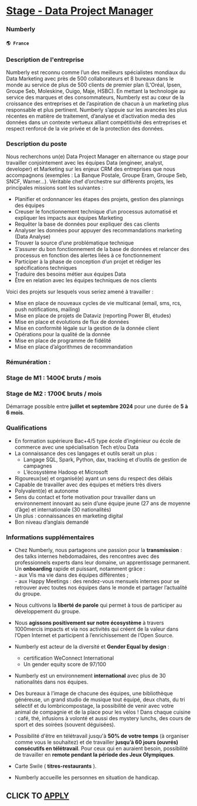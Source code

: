 # [Stage - Data Project Manager](https://www.remotewlb.com/apply/stage-data-project-manager-61868)  
### Numberly  
#### `🌎 France`  

### Description de l'entreprise

Numberly est reconnu comme l’un des meilleurs spécialistes mondiaux du Data Marketing avec près de 500 collaborateurs et 8 bureaux dans le monde au service de plus de 500 clients de premier plan (L'Oréal, Ipsen, Groupe Seb, Moleskine, Ouigo, Maje, HSBC). En mettant la technologie au service des marques et des consommateurs, Numberly est au cœur de la croissance des entreprises et de l’aspiration de chacun à un marketing plus responsable et plus pertinent. Numberly s’appuie sur les avancées les plus récentes en matière de traitement, d’analyse et d’activation media des données dans un contexte vertueux alliant compétitivité des entreprises et respect renforcé de la vie privée et de la protection des données.

### Description du poste

Nous recherchons un(e) Data Project Manager en alternance ou stage pour travailler conjointement avec les équipes Data (engineer, analyst, developer) et Marketing sur les enjeux CRM des entreprises que nous accompagnons (exemples : La Banque Postale, Groupe Eram, Groupe Seb, SNCF, Warner…). Véritable chef d’orchestre sur différents projets, les principales missions sont les suivantes :

  * Planifier et ordonnancer les étapes des projets, gestion des plannings des équipes
  * Creuser le fonctionnement technique d’un processus automatisé et expliquer les impacts aux équipes Marketing
  * Requêter la base de données pour expliquer des cas clients
  * Analyser les données pour appuyer des recommandations marketing (Data Analyse)
  * Trouver la source d’une problématique technique
  * S’assurer du bon fonctionnement de la base de données et relancer des processus en fonction des alertes liées à ce fonctionnement
  * Participer à la phase de conception d’un projet et rédiger les spécifications techniques
  * Traduire des besoins métier aux équipes Data 
  * Être en relation avec les équipes techniques de nos clients

Voici des projets sur lesquels vous seriez amené à travailler :

  * Mise en place de nouveaux cycles de vie multicanal (email, sms, rcs, push notifications, mailing)
  * Mise en place de projets de Dataviz (reporting Power BI, études)
  * Mise en place et évolutions de flux de données
  * Mise en conformité légale sur la gestion de la donnée client
  * Opérations pour la qualité de la donnée
  * Mise en place de programme de fidélité
  * Mise en place d’algorithmes de recommandation 

### Rémunération :

### Stage de M1 : 1400€ bruts / mois

### Stage de M2 : 1700€ bruts / mois

Démarrage possible entre **juillet et septembre 2024** pour une durée de **5 à 6 mois**.

### Qualifications

  * En formation supérieure Bac+4/5 type école d’ingénieur ou école de commerce avec une spécialisation Tech et/ou Data
  * La connaissance des ces langages et outils serait un plus : 
    * Langage SQL, Spark, Python, dax, tracking et d’outils de gestion de campagnes 
    * L’écosystème Hadoop et Microsoft
  * Rigoureux(se) et organisé(e) ayant un sens du respect des délais 
  * Capable de travailler avec des équipes et métiers très divers
  * Polyvalent(e) et autonome 
  * Sens du contact et forte motivation pour travailler dans un environnement innovant au sein d’une équipe jeune (27 ans de moyenne d’âge) et internationale (30 nationalités)
  * Un plus : connaissances en marketing digital
  * Bon niveau d’anglais demandé

### Informations supplémentaires

  * Chez Numberly, nous partageons une passion pour la **transmission** : des talks internes hebdomadaires, des rencontres avec des professionnels experts dans leur domaine, un apprentissage permanent.  
Un **onboarding** rapide et puissant, notamment grâce :  
\- aux Vis ma vie dans des équipes différentes ;  
\- aux Happy Meetings : des rendez-vous mensuels internes pour se retrouver avec toutes nos équipes dans le monde et partager l’actualité du groupe.

  * Nous cultivons la **liberté de parole** qui permet à tous de participer au développement du groupe.
  * Nous **agissons positivement sur notre écosystème** à travers 1000mercis impacts et via nos activités qui créent de la valeur dans l’Open Internet et participent à l’enrichissement de l’Open Source. 
  * Numberly est acteur de la diversité et **Gender Equal by design** :
    * certification WeConnect International
    * Un gender equity score de 97/100
  * Numberly est un environnement **international** avec plus de 30 nationalités dans nos équipes. 
  * Des bureaux à l’image de chacune des équipes, une bibliothèque généreuse, un grand studio de musique tout équipé, deux chats, du tri sélectif et du lombricompostage, la possibilité de venir avec votre animal de compagnie et de la place pour les vélos ! Dans chaque cuisine : café, thé, infusions à volonté et aussi des mystery lunchs, des cours de sport et des soirées (souvent déguisées). 
  * Possibilité d'être en télétravail jusqu'à **50% de votre temps** (à organiser comme vous le souhaitez) et de travailler **jusqu’à 60 jours (ouvrés) consécutifs en télétravail**. Pour ceux qui en auraient besoin, possibilité de travailler en **remote pendant la période des Jeux Olympiques**.
  * Carte Swile ( **titres-restaurants** ).
  * Numberly accueille les personnes en situation de handicap.

  
## CLICK TO [APPLY](https://www.remotewlb.com/apply/stage-data-project-manager-61868)

